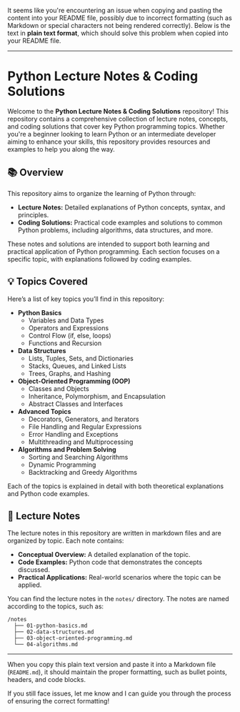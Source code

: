 It seems like you're encountering an issue when copying and pasting the content into your README file, possibly due to incorrect formatting (such as Markdown or special characters not being rendered correctly). Below is the text in **plain text format**, which should solve this problem when copied into your README file.

---

# Python Lecture Notes & Coding Solutions

Welcome to the **Python Lecture Notes & Coding Solutions** repository! This repository contains a comprehensive collection of lecture notes, concepts, and coding solutions that cover key Python programming topics. Whether you're a beginner looking to learn Python or an intermediate developer aiming to enhance your skills, this repository provides resources and examples to help you along the way.

## 📚 Overview

This repository aims to organize the learning of Python through:

- **Lecture Notes:** Detailed explanations of Python concepts, syntax, and principles.
- **Coding Solutions:** Practical code examples and solutions to common Python problems, including algorithms, data structures, and more.

These notes and solutions are intended to support both learning and practical application of Python programming. Each section focuses on a specific topic, with explanations followed by coding examples.

## 💡 Topics Covered

Here’s a list of key topics you’ll find in this repository:

- **Python Basics**
  - Variables and Data Types
  - Operators and Expressions
  - Control Flow (if, else, loops)
  - Functions and Recursion
- **Data Structures**
  - Lists, Tuples, Sets, and Dictionaries
  - Stacks, Queues, and Linked Lists
  - Trees, Graphs, and Hashing
- **Object-Oriented Programming (OOP)**
  - Classes and Objects
  - Inheritance, Polymorphism, and Encapsulation
  - Abstract Classes and Interfaces
- **Advanced Topics**
  - Decorators, Generators, and Iterators
  - File Handling and Regular Expressions
  - Error Handling and Exceptions
  - Multithreading and Multiprocessing
- **Algorithms and Problem Solving**
  - Sorting and Searching Algorithms
  - Dynamic Programming
  - Backtracking and Greedy Algorithms

Each of the topics is explained in detail with both theoretical explanations and Python code examples.

## 📝 Lecture Notes

The lecture notes in this repository are written in markdown files and are organized by topic. Each note contains:

- **Conceptual Overview:** A detailed explanation of the topic.
- **Code Examples:** Python code that demonstrates the concepts discussed.
- **Practical Applications:** Real-world scenarios where the topic can be applied.

You can find the lecture notes in the `notes/` directory. The notes are named according to the topics, such as:

```
/notes
  ├── 01-python-basics.md
  ├── 02-data-structures.md
  ├── 03-object-oriented-programming.md
  └── 04-algorithms.md
```

---

When you copy this plain text version and paste it into a Markdown file (`README.md`), it should maintain the proper formatting, such as bullet points, headers, and code blocks.

If you still face issues, let me know and I can guide you through the process of ensuring the correct formatting!
